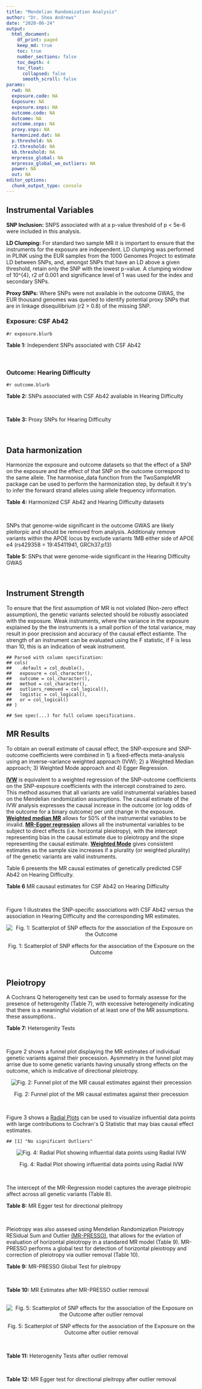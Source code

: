 ```yaml
---
title: "Mendelian Randomization Analysis"
author: "Dr. Shea Andrews"
date: "2020-06-24"
output:
  html_document:
    df_print: paged
    keep_md: true
    toc: true
    number_sections: false
    toc_depth: 4
    toc_float:
      collapsed: false
      smooth_scroll: false
params:
  rwd: NA
  exposure.code: NA
  Exposure: NA
  exposure.snps: NA
  outcome.code: NA
  Outcome: NA
  outcome.snps: NA
  proxy.snps: NA
  harmonized.dat: NA
  p.threshold: NA
  r2.threshold: NA
  kb.threshold: NA
  mrpresso_global: NA
  mrpresso_global_wo_outliers: NA
  power: NA
  out: NA
editor_options:
  chunk_output_type: console
---
```







## Instrumental Variables
**SNP Inclusion:** SNPS associated with at a p-value threshold of p < 5e-6 were included in this analysis.
<br>

**LD Clumping:** For standard two sample MR it is important to ensure that the instruments for the exposure are independent. LD clumping was performed in PLINK using the EUR samples from the 1000 Genomes Project to estimate LD between SNPs, and, amongst SNPs that have an LD above a given threshold, retain only the SNP with the lowest p-value. A clumping window of 10^{4}, r2 of 0.001 and significance level of 1 was used for the index and secondary SNPs.
<br>

**Proxy SNPs:** Where SNPs were not available in the outcome GWAS, the EUR thousand genomes was queried to identify potential proxy SNPs that are in linkage disequilibrium (r2 > 0.8) of the missing SNP.
<br>

### Exposure: CSF Ab42
`#r exposure.blurb`
<br>

**Table 1:** Independent SNPs associated with CSF Ab42
<div data-pagedtable="false">
  <script data-pagedtable-source type="application/json">
{"columns":[{"label":["SNP"],"name":[1],"type":["chr"],"align":["left"]},{"label":["CHROM"],"name":[2],"type":["dbl"],"align":["right"]},{"label":["POS"],"name":[3],"type":["dbl"],"align":["right"]},{"label":["REF"],"name":[4],"type":["chr"],"align":["left"]},{"label":["ALT"],"name":[5],"type":["chr"],"align":["left"]},{"label":["AF"],"name":[6],"type":["dbl"],"align":["right"]},{"label":["BETA"],"name":[7],"type":["dbl"],"align":["right"]},{"label":["SE"],"name":[8],"type":["dbl"],"align":["right"]},{"label":["Z"],"name":[9],"type":["dbl"],"align":["right"]},{"label":["P"],"name":[10],"type":["dbl"],"align":["right"]},{"label":["N"],"name":[11],"type":["dbl"],"align":["right"]},{"label":["TRAIT"],"name":[12],"type":["chr"],"align":["left"]}],"data":[{"1":"rs115141604","2":"3","3":"47251391","4":"A","5":"G","6":"0.0206672","7":"0.05535","8":"0.012030","9":"4.600998","10":"4.401e-06","11":"3146","12":"CSF_Ab42"},{"1":"rs62313278","2":"4","3":"61743347","4":"A","5":"G","6":"0.0746187","7":"0.03407","8":"0.007360","9":"4.629076","10":"3.825e-06","11":"3146","12":"CSF_Ab42"},{"1":"rs13115400","2":"4","3":"181885905","4":"G","5":"A","6":"0.3287940","7":"0.01924","8":"0.004122","9":"4.667637","10":"3.184e-06","11":"3146","12":"CSF_Ab42"},{"1":"rs12153566","2":"5","3":"26951397","4":"T","5":"A","6":"0.8418080","7":"0.02566","8":"0.005300","9":"4.841510","10":"1.351e-06","11":"3146","12":"CSF_Ab42"},{"1":"rs141162384","2":"5","3":"65091178","4":"G","5":"T","6":"0.0335875","7":"0.05123","8":"0.010240","9":"5.002930","10":"6.013e-07","11":"3146","12":"CSF_Ab42"},{"1":"rs316341","2":"6","3":"2838248","4":"G","5":"A","6":"0.7082420","7":"0.02460","8":"0.004352","9":"5.652570","10":"1.724e-08","11":"3146","12":"CSF_Ab42"},{"1":"rs17207326","2":"7","3":"37739901","4":"G","5":"A","6":"0.0884058","7":"0.03666","8":"0.008001","9":"4.581927","10":"4.825e-06","11":"3146","12":"CSF_Ab42"},{"1":"rs61957926","2":"13","3":"71694685","4":"T","5":"C","6":"0.5949710","7":"-0.01874","8":"0.004053","9":"-4.623740","10":"3.908e-06","11":"3146","12":"CSF_Ab42"},{"1":"rs76881547","2":"14","3":"96632992","4":"C","5":"T","6":"0.0718443","7":"-0.03289","8":"0.007169","9":"-4.587809","10":"4.647e-06","11":"3146","12":"CSF_Ab42"},{"1":"rs769449","2":"19","3":"45410002","4":"G","5":"A","6":"0.0998545","7":"-0.10060","8":"0.004723","9":"-21.300021","10":"4.775e-94","11":"3146","12":"CSF_Ab42"},{"1":"rs7247764","2":"19","3":"45675873","4":"T","5":"C","6":"0.2297890","7":"-0.02570","8":"0.005569","9":"-4.614832","10":"4.121e-06","11":"3146","12":"CSF_Ab42"},{"1":"rs2664588","2":"20","3":"46580634","4":"C","5":"T","6":"0.4395210","7":"0.01913","8":"0.004026","9":"4.751615","10":"2.105e-06","11":"3146","12":"CSF_Ab42"}],"options":{"columns":{"min":{},"max":[10]},"rows":{"min":[10],"max":[10]},"pages":{}}}
  </script>
</div>
<br>

### Outcome: Hearing Difficulty
`#r outcome.blurb`
<br>

**Table 2:** SNPs associated with CSF Ab42 avaliable in Hearing Difficulty
<div data-pagedtable="false">
  <script data-pagedtable-source type="application/json">
{"columns":[{"label":["SNP"],"name":[1],"type":["chr"],"align":["left"]},{"label":["CHROM"],"name":[2],"type":["dbl"],"align":["right"]},{"label":["POS"],"name":[3],"type":["dbl"],"align":["right"]},{"label":["REF"],"name":[4],"type":["chr"],"align":["left"]},{"label":["ALT"],"name":[5],"type":["chr"],"align":["left"]},{"label":["AF"],"name":[6],"type":["dbl"],"align":["right"]},{"label":["BETA"],"name":[7],"type":["dbl"],"align":["right"]},{"label":["SE"],"name":[8],"type":["dbl"],"align":["right"]},{"label":["Z"],"name":[9],"type":["dbl"],"align":["right"]},{"label":["P"],"name":[10],"type":["dbl"],"align":["right"]},{"label":["N"],"name":[11],"type":["dbl"],"align":["right"]},{"label":["TRAIT"],"name":[12],"type":["chr"],"align":["left"]}],"data":[{"1":"rs115141604","2":"3","3":"47251391","4":"A","5":"G","6":"0.046573","7":"-0.007547160","8":"0.00313888","9":"-2.404410","10":"0.016","11":"250389","12":"Hearing_Difficulty"},{"1":"rs62313278","2":"4","3":"61743347","4":"A","5":"G","6":"0.079399","7":"0.003193070","8":"0.00245235","9":"1.302040","10":"0.190","11":"250389","12":"Hearing_Difficulty"},{"1":"rs13115400","2":"4","3":"181885905","4":"G","5":"A","6":"0.348921","7":"-0.003174880","8":"0.00138601","9":"-2.290660","10":"0.022","11":"250389","12":"Hearing_Difficulty"},{"1":"rs12153566","2":"5","3":"26951397","4":"T","5":"A","6":"0.831198","7":"0.000727092","8":"0.00176681","9":"0.411528","10":"0.680","11":"250389","12":"Hearing_Difficulty"},{"1":"rs141162384","2":"5","3":"65091178","4":"G","5":"T","6":"0.042304","7":"-0.003720730","8":"0.00328898","9":"-1.131270","10":"0.260","11":"250389","12":"Hearing_Difficulty"},{"1":"rs316341","2":"6","3":"2838248","4":"G","5":"A","6":"0.691959","7":"-0.000331490","8":"0.00143651","9":"-0.230761","10":"0.820","11":"250389","12":"Hearing_Difficulty"},{"1":"rs17207326","2":"7","3":"37739901","4":"G","5":"A","6":"0.081403","7":"0.001270940","8":"0.00241122","9":"0.527094","10":"0.600","11":"250389","12":"Hearing_Difficulty"},{"1":"rs61957926","2":"13","3":"71694685","4":"T","5":"C","6":"0.612897","7":"-0.001989670","8":"0.00136046","9":"-1.462500","10":"0.140","11":"250389","12":"Hearing_Difficulty"},{"1":"rs76881547","2":"14","3":"96632992","4":"C","5":"T","6":"0.103958","7":"0.002875800","8":"0.00218415","9":"1.316670","10":"0.190","11":"250389","12":"Hearing_Difficulty"},{"1":"rs769449","2":"19","3":"45410002","4":"G","5":"A","6":"0.126696","7":"0.003379480","8":"0.00198591","9":"1.701730","10":"0.089","11":"250389","12":"Hearing_Difficulty"},{"1":"rs7247764","2":"19","3":"45675873","4":"T","5":"C","6":"0.168309","7":"-0.001821090","8":"0.00176700","9":"-1.030610","10":"0.300","11":"250389","12":"Hearing_Difficulty"},{"1":"rs2664588","2":"20","3":"46580634","4":"C","5":"T","6":"0.448368","7":"0.001522380","8":"0.00133531","9":"1.140090","10":"0.250","11":"250389","12":"Hearing_Difficulty"}],"options":{"columns":{"min":{},"max":[10]},"rows":{"min":[10],"max":[10]},"pages":{}}}
  </script>
</div>
<br>

**Table 3:** Proxy SNPs for Hearing Difficulty
<div data-pagedtable="false">
  <script data-pagedtable-source type="application/json">
{"columns":[{"label":["proxy.outcome"],"name":[1],"type":["lgl"],"align":["right"]},{"label":["target_snp"],"name":[2],"type":["lgl"],"align":["right"]},{"label":["proxy_snp"],"name":[3],"type":["lgl"],"align":["right"]},{"label":["ld.r2"],"name":[4],"type":["lgl"],"align":["right"]},{"label":["Dprime"],"name":[5],"type":["lgl"],"align":["right"]},{"label":["ref.proxy"],"name":[6],"type":["lgl"],"align":["right"]},{"label":["alt.proxy"],"name":[7],"type":["lgl"],"align":["right"]},{"label":["CHROM"],"name":[8],"type":["lgl"],"align":["right"]},{"label":["POS"],"name":[9],"type":["lgl"],"align":["right"]},{"label":["ALT.proxy"],"name":[10],"type":["lgl"],"align":["right"]},{"label":["REF.proxy"],"name":[11],"type":["lgl"],"align":["right"]},{"label":["AF"],"name":[12],"type":["lgl"],"align":["right"]},{"label":["BETA"],"name":[13],"type":["lgl"],"align":["right"]},{"label":["SE"],"name":[14],"type":["lgl"],"align":["right"]},{"label":["P"],"name":[15],"type":["lgl"],"align":["right"]},{"label":["N"],"name":[16],"type":["lgl"],"align":["right"]},{"label":["ref"],"name":[17],"type":["lgl"],"align":["right"]},{"label":["alt"],"name":[18],"type":["lgl"],"align":["right"]},{"label":["ALT"],"name":[19],"type":["lgl"],"align":["right"]},{"label":["REF"],"name":[20],"type":["lgl"],"align":["right"]},{"label":["PHASE"],"name":[21],"type":["lgl"],"align":["right"]}],"data":[{"1":"NA","2":"NA","3":"NA","4":"NA","5":"NA","6":"NA","7":"NA","8":"NA","9":"NA","10":"NA","11":"NA","12":"NA","13":"NA","14":"NA","15":"NA","16":"NA","17":"NA","18":"NA","19":"NA","20":"NA","21":"NA"}],"options":{"columns":{"min":{},"max":[10]},"rows":{"min":[10],"max":[10]},"pages":{}}}
  </script>
</div>
<br>

## Data harmonization
Harmonize the exposure and outcome datasets so that the effect of a SNP on the exposure and the effect of that SNP on the outcome correspond to the same allele. The harmonise_data function from the TwoSampleMR package can be used to perform the harmonization step, by default it try's to infer the forward strand alleles using allele frequency information.
<br>

**Table 4:** Harmonized CSF Ab42 and Hearing Difficulty datasets
<div data-pagedtable="false">
  <script data-pagedtable-source type="application/json">
{"columns":[{"label":["SNP"],"name":[1],"type":["chr"],"align":["left"]},{"label":["effect_allele.exposure"],"name":[2],"type":["chr"],"align":["left"]},{"label":["other_allele.exposure"],"name":[3],"type":["chr"],"align":["left"]},{"label":["effect_allele.outcome"],"name":[4],"type":["chr"],"align":["left"]},{"label":["other_allele.outcome"],"name":[5],"type":["chr"],"align":["left"]},{"label":["beta.exposure"],"name":[6],"type":["dbl"],"align":["right"]},{"label":["beta.outcome"],"name":[7],"type":["dbl"],"align":["right"]},{"label":["eaf.exposure"],"name":[8],"type":["dbl"],"align":["right"]},{"label":["eaf.outcome"],"name":[9],"type":["dbl"],"align":["right"]},{"label":["remove"],"name":[10],"type":["lgl"],"align":["right"]},{"label":["palindromic"],"name":[11],"type":["lgl"],"align":["right"]},{"label":["ambiguous"],"name":[12],"type":["lgl"],"align":["right"]},{"label":["id.outcome"],"name":[13],"type":["chr"],"align":["left"]},{"label":["chr.outcome"],"name":[14],"type":["dbl"],"align":["right"]},{"label":["pos.outcome"],"name":[15],"type":["dbl"],"align":["right"]},{"label":["se.outcome"],"name":[16],"type":["dbl"],"align":["right"]},{"label":["z.outcome"],"name":[17],"type":["dbl"],"align":["right"]},{"label":["pval.outcome"],"name":[18],"type":["dbl"],"align":["right"]},{"label":["samplesize.outcome"],"name":[19],"type":["dbl"],"align":["right"]},{"label":["outcome"],"name":[20],"type":["chr"],"align":["left"]},{"label":["mr_keep.outcome"],"name":[21],"type":["lgl"],"align":["right"]},{"label":["pval_origin.outcome"],"name":[22],"type":["chr"],"align":["left"]},{"label":["chr.exposure"],"name":[23],"type":["dbl"],"align":["right"]},{"label":["pos.exposure"],"name":[24],"type":["dbl"],"align":["right"]},{"label":["se.exposure"],"name":[25],"type":["dbl"],"align":["right"]},{"label":["z.exposure"],"name":[26],"type":["dbl"],"align":["right"]},{"label":["pval.exposure"],"name":[27],"type":["dbl"],"align":["right"]},{"label":["samplesize.exposure"],"name":[28],"type":["dbl"],"align":["right"]},{"label":["exposure"],"name":[29],"type":["chr"],"align":["left"]},{"label":["mr_keep.exposure"],"name":[30],"type":["lgl"],"align":["right"]},{"label":["pval_origin.exposure"],"name":[31],"type":["chr"],"align":["left"]},{"label":["id.exposure"],"name":[32],"type":["chr"],"align":["left"]},{"label":["action"],"name":[33],"type":["dbl"],"align":["right"]},{"label":["mr_keep"],"name":[34],"type":["lgl"],"align":["right"]},{"label":["pleitropy_keep"],"name":[35],"type":["lgl"],"align":["right"]},{"label":["pt"],"name":[36],"type":["dbl"],"align":["right"]},{"label":["mrpresso_RSSobs"],"name":[37],"type":["dbl"],"align":["right"]},{"label":["mrpresso_pval"],"name":[38],"type":["dbl"],"align":["right"]},{"label":["mrpresso_keep"],"name":[39],"type":["lgl"],"align":["right"]}],"data":[{"1":"rs115141604","2":"G","3":"A","4":"G","5":"A","6":"0.05535","7":"-0.007547160","8":"0.0206672","9":"0.046573","10":"FALSE","11":"FALSE","12":"FALSE","13":"0DZU9Y","14":"3","15":"47251391","16":"0.00313888","17":"-2.404410","18":"0.016","19":"250389","20":"Wells2019hdiff","21":"TRUE","22":"reported","23":"3","24":"47251391","25":"0.012030","26":"4.600998","27":"4.401e-06","28":"3146","29":"Deming2017ab42","30":"TRUE","31":"reported","32":"YcWZlo","33":"2","34":"TRUE","35":"TRUE","36":"5e-06","37":"5.502417e-05","38":"0.16","39":"TRUE"},{"1":"rs12153566","2":"A","3":"T","4":"A","5":"T","6":"0.02566","7":"0.000727092","8":"0.8418080","9":"0.831198","10":"FALSE","11":"TRUE","12":"FALSE","13":"0DZU9Y","14":"5","15":"26951397","16":"0.00176681","17":"0.411528","18":"0.680","19":"250389","20":"Wells2019hdiff","21":"TRUE","22":"reported","23":"5","24":"26951397","25":"0.005300","26":"4.841510","27":"1.351e-06","28":"3146","29":"Deming2017ab42","30":"TRUE","31":"reported","32":"YcWZlo","33":"2","34":"TRUE","35":"TRUE","36":"5e-06","37":"1.902753e-06","38":"1.00","39":"TRUE"},{"1":"rs13115400","2":"A","3":"G","4":"A","5":"G","6":"0.01924","7":"-0.003174880","8":"0.3287940","9":"0.348921","10":"FALSE","11":"FALSE","12":"FALSE","13":"0DZU9Y","14":"4","15":"181885905","16":"0.00138601","17":"-2.290660","18":"0.022","19":"250389","20":"Wells2019hdiff","21":"TRUE","22":"reported","23":"4","24":"181885905","25":"0.004122","26":"4.667637","27":"3.184e-06","28":"3146","29":"Deming2017ab42","30":"TRUE","31":"reported","32":"YcWZlo","33":"2","34":"TRUE","35":"TRUE","36":"5e-06","37":"9.214246e-06","38":"0.36","39":"TRUE"},{"1":"rs141162384","2":"T","3":"G","4":"T","5":"G","6":"0.05123","7":"-0.003720730","8":"0.0335875","9":"0.042304","10":"FALSE","11":"FALSE","12":"FALSE","13":"0DZU9Y","14":"5","15":"65091178","16":"0.00328898","17":"-1.131270","18":"0.260","19":"250389","20":"Wells2019hdiff","21":"TRUE","22":"reported","23":"5","24":"65091178","25":"0.010240","26":"5.002930","27":"6.013e-07","28":"3146","29":"Deming2017ab42","30":"TRUE","31":"reported","32":"YcWZlo","33":"2","34":"TRUE","35":"TRUE","36":"5e-06","37":"8.921792e-06","38":"1.00","39":"TRUE"},{"1":"rs17207326","2":"A","3":"G","4":"A","5":"G","6":"0.03666","7":"0.001270940","8":"0.0884058","9":"0.081403","10":"FALSE","11":"FALSE","12":"FALSE","13":"0DZU9Y","14":"7","15":"37739901","16":"0.00241122","17":"0.527094","18":"0.600","19":"250389","20":"Wells2019hdiff","21":"TRUE","22":"reported","23":"7","24":"37739901","25":"0.008001","26":"4.581927","27":"4.825e-06","28":"3146","29":"Deming2017ab42","30":"TRUE","31":"reported","32":"YcWZlo","33":"2","34":"TRUE","35":"TRUE","36":"5e-06","37":"5.054300e-06","38":"1.00","39":"TRUE"},{"1":"rs2664588","2":"T","3":"C","4":"T","5":"C","6":"0.01913","7":"0.001522380","8":"0.4395210","9":"0.448368","10":"FALSE","11":"FALSE","12":"FALSE","13":"0DZU9Y","14":"20","15":"46580634","16":"0.00133531","17":"1.140090","18":"0.250","19":"250389","20":"Wells2019hdiff","21":"TRUE","22":"reported","23":"20","24":"46580634","25":"0.004026","26":"4.751615","27":"2.105e-06","28":"3146","29":"Deming2017ab42","30":"TRUE","31":"reported","32":"YcWZlo","33":"2","34":"TRUE","35":"TRUE","36":"5e-06","37":"4.418871e-06","38":"1.00","39":"TRUE"},{"1":"rs316341","2":"A","3":"G","4":"A","5":"G","6":"0.02460","7":"-0.000331490","8":"0.7082420","9":"0.691959","10":"FALSE","11":"FALSE","12":"FALSE","13":"0DZU9Y","14":"6","15":"2838248","16":"0.00143651","17":"-0.230761","18":"0.820","19":"250389","20":"Wells2019hdiff","21":"TRUE","22":"reported","23":"6","24":"2838248","25":"0.004352","26":"5.652570","27":"1.724e-08","28":"3146","29":"Deming2017ab42","30":"TRUE","31":"reported","32":"YcWZlo","33":"2","34":"TRUE","35":"TRUE","36":"5e-06","37":"3.906439e-08","38":"1.00","39":"TRUE"},{"1":"rs61957926","2":"C","3":"T","4":"C","5":"T","6":"-0.01874","7":"-0.001989670","8":"0.5949710","9":"0.612897","10":"FALSE","11":"FALSE","12":"FALSE","13":"0DZU9Y","14":"13","15":"71694685","16":"0.00136046","17":"-1.462500","18":"0.140","19":"250389","20":"Wells2019hdiff","21":"TRUE","22":"reported","23":"13","24":"71694685","25":"0.004053","26":"-4.623740","27":"3.908e-06","28":"3146","29":"Deming2017ab42","30":"TRUE","31":"reported","32":"YcWZlo","33":"2","34":"TRUE","35":"TRUE","36":"5e-06","37":"6.694210e-06","38":"0.65","39":"TRUE"},{"1":"rs62313278","2":"G","3":"A","4":"G","5":"A","6":"0.03407","7":"0.003193070","8":"0.0746187","9":"0.079399","10":"FALSE","11":"FALSE","12":"FALSE","13":"0DZU9Y","14":"4","15":"61743347","16":"0.00245235","17":"1.302040","18":"0.190","19":"250389","20":"Wells2019hdiff","21":"TRUE","22":"reported","23":"4","24":"61743347","25":"0.007360","26":"4.629076","27":"3.825e-06","28":"3146","29":"Deming2017ab42","30":"TRUE","31":"reported","32":"YcWZlo","33":"2","34":"TRUE","35":"TRUE","36":"5e-06","37":"1.804542e-05","38":"0.92","39":"TRUE"},{"1":"rs7247764","2":"C","3":"T","4":"C","5":"T","6":"-0.02570","7":"-0.001821090","8":"0.2297890","9":"0.168309","10":"FALSE","11":"FALSE","12":"FALSE","13":"0DZU9Y","14":"19","15":"45675873","16":"0.00176700","17":"-1.030610","18":"0.300","19":"250389","20":"Wells2019hdiff","21":"TRUE","22":"reported","23":"19","24":"45675873","25":"0.005569","26":"-4.614832","27":"4.121e-06","28":"3146","29":"Deming2017ab42","30":"TRUE","31":"reported","32":"YcWZlo","33":"2","34":"TRUE","35":"FALSE","36":"5e-06","37":"NA","38":"NA","39":"NA"},{"1":"rs76881547","2":"T","3":"C","4":"T","5":"C","6":"-0.03289","7":"0.002875800","8":"0.0718443","9":"0.103958","10":"FALSE","11":"FALSE","12":"FALSE","13":"0DZU9Y","14":"14","15":"96632992","16":"0.00218415","17":"1.316670","18":"0.190","19":"250389","20":"Wells2019hdiff","21":"TRUE","22":"reported","23":"14","24":"96632992","25":"0.007169","26":"-4.587809","27":"4.647e-06","28":"3146","29":"Deming2017ab42","30":"TRUE","31":"reported","32":"YcWZlo","33":"2","34":"TRUE","35":"TRUE","36":"5e-06","37":"5.970052e-06","38":"1.00","39":"TRUE"},{"1":"rs769449","2":"A","3":"G","4":"A","5":"G","6":"-0.10060","7":"0.003379480","8":"0.0998545","9":"0.126696","10":"FALSE","11":"FALSE","12":"FALSE","13":"0DZU9Y","14":"19","15":"45410002","16":"0.00198591","17":"1.701730","18":"0.089","19":"250389","20":"Wells2019hdiff","21":"TRUE","22":"reported","23":"19","24":"45410002","25":"0.004723","26":"-21.300021","27":"4.775e-94","28":"3146","29":"Deming2017ab42","30":"TRUE","31":"reported","32":"YcWZlo","33":"2","34":"TRUE","35":"FALSE","36":"5e-06","37":"NA","38":"NA","39":"NA"}],"options":{"columns":{"min":{},"max":[10]},"rows":{"min":[10],"max":[10]},"pages":{}}}
  </script>
</div>
<br>

SNPs that genome-wide significant in the outcome GWAS are likely pleitorpic and should be removed from analysis. Additionaly remove variants within the APOE locus by exclude variants 1MB either side of APOE e4 (rs429358 = 19:45411941, GRCh37.p13)
<br>


**Table 5:** SNPs that were genome-wide significant in the Hearing Difficulty GWAS
<div data-pagedtable="false">
  <script data-pagedtable-source type="application/json">
{"columns":[{"label":["SNP"],"name":[1],"type":["chr"],"align":["left"]},{"label":["chr.outcome"],"name":[2],"type":["dbl"],"align":["right"]},{"label":["pos.outcome"],"name":[3],"type":["dbl"],"align":["right"]},{"label":["pval.exposure"],"name":[4],"type":["dbl"],"align":["right"]},{"label":["pval.outcome"],"name":[5],"type":["dbl"],"align":["right"]}],"data":[{"1":"rs7247764","2":"19","3":"45675873","4":"4.121e-06","5":"0.300"},{"1":"rs769449","2":"19","3":"45410002","4":"4.775e-94","5":"0.089"}],"options":{"columns":{"min":{},"max":[10]},"rows":{"min":[10],"max":[10]},"pages":{}}}
  </script>
</div>
<br>


## Instrument Strength
To ensure that the first assumption of MR is not violated (Non-zero effect assumption), the genetic variants selected should be robustly associated with the exposure. Weak instruments, where the variance in the exposure explained by the the instruments is a small portion of the total variance, may result in poor precission and accuracy of the causal effect estiamte. The strength of an instrument can be evaluated using the F statistic, if F is less than 10, this is an indication of weak instrument.


```
## Parsed with column specification:
## cols(
##   .default = col_double(),
##   exposure = col_character(),
##   outcome = col_character(),
##   method = col_character(),
##   outliers_removed = col_logical(),
##   logistic = col_logical(),
##   or = col_logical()
## )
```

```
## See spec(...) for full column specifications.
```

<div data-pagedtable="false">
  <script data-pagedtable-source type="application/json">
{"columns":[{"label":["outliers_removed"],"name":[1],"type":["lgl"],"align":["right"]},{"label":["pve.exposure"],"name":[2],"type":["dbl"],"align":["right"]},{"label":["F"],"name":[3],"type":["dbl"],"align":["right"]},{"label":["Alpha"],"name":[4],"type":["dbl"],"align":["right"]},{"label":["NCP"],"name":[5],"type":["dbl"],"align":["right"]},{"label":["Power"],"name":[6],"type":["dbl"],"align":["right"]}],"data":[{"1":"FALSE","2":"0.0715741","3":"24.16831","4":"0.05","5":"1.134771","6":"0.186714"}],"options":{"columns":{"min":{},"max":[10]},"rows":{"min":[10],"max":[10]},"pages":{}}}
  </script>
</div>

##  MR Results
To obtain an overall estimate of causal effect, the SNP-exposure and SNP-outcome coefficients were combined in 1) a fixed-effects meta-analysis using an inverse-variance weighted approach (IVW); 2) a Weighted Median approach; 3) Weighted Mode approach and 4) Egger Regression.


[**IVW**](https://doi.org/10.1002/gepi.21758) is equivalent to a weighted regression of the SNP-outcome coefficients on the SNP-exposure coefficients with the intercept constrained to zero. This method assumes that all variants are valid instrumental variables based on the Mendelian randomization assumptions. The causal estimate of the IVW analysis expresses the causal increase in the outcome (or log odds of the outcome for a binary outcome) per unit change in the exposure. [**Weighted median MR**](https://doi.org/10.1002/gepi.21965) allows for 50% of the instrumental variables to be invalid. [**MR-Egger regression**](https://doi.org/10.1093/ije/dyw220) allows all the instrumental variables to be subject to direct effects (i.e. horizontal pleiotropy), with the intercept representing bias in the causal estimate due to pleiotropy and the slope representing the causal estimate. [**Weighted Mode**](https://doi.org/10.1093/ije/dyx102) gives consistent estimates as the sample size increases if a plurality (or weighted plurality) of the genetic variants are valid instruments.
<br>



Table 6 presents the MR causal estimates of genetically predicted CSF Ab42 on Hearing Difficulty.
<br>

**Table 6** MR causaul estimates for CSF Ab42 on Hearing Difficulty
<div data-pagedtable="false">
  <script data-pagedtable-source type="application/json">
{"columns":[{"label":["id.exposure"],"name":[1],"type":["chr"],"align":["left"]},{"label":["id.outcome"],"name":[2],"type":["chr"],"align":["left"]},{"label":["outcome"],"name":[3],"type":["fctr"],"align":["left"]},{"label":["exposure"],"name":[4],"type":["fctr"],"align":["left"]},{"label":["method"],"name":[5],"type":["fctr"],"align":["left"]},{"label":["nsnp"],"name":[6],"type":["int"],"align":["right"]},{"label":["b"],"name":[7],"type":["dbl"],"align":["right"]},{"label":["se"],"name":[8],"type":["dbl"],"align":["right"]},{"label":["pval"],"name":[9],"type":["dbl"],"align":["right"]}],"data":[{"1":"YcWZlo","2":"0DZU9Y","3":"Wells2019hdiff","4":"Deming2017ab42","5":"Inverse variance weighted (fixed effects)","6":"10","7":"-0.020483592","8":"0.02086794","9":"0.3263058"},{"1":"YcWZlo","2":"0DZU9Y","3":"Wells2019hdiff","4":"Deming2017ab42","5":"Weighted median","6":"10","7":"-0.001560336","8":"0.03243069","9":"0.9616262"},{"1":"YcWZlo","2":"0DZU9Y","3":"Wells2019hdiff","4":"Deming2017ab42","5":"Weighted mode","6":"10","7":"0.034933795","8":"0.05936158","9":"0.5706739"},{"1":"YcWZlo","2":"0DZU9Y","3":"Wells2019hdiff","4":"Deming2017ab42","5":"MR Egger","6":"10","7":"-0.118810276","8":"0.08640133","9":"0.2063775"}],"options":{"columns":{"min":{},"max":[10]},"rows":{"min":[10],"max":[10]},"pages":{}}}
  </script>
</div>
<br>

Figure 1 illustrates the SNP-specific associations with CSF Ab42 versus the association in Hearing Difficulty and the corresponding MR estimates.
<br>

<div class="figure" style="text-align: center">
<img src="/sc/arion/projects/LOAD/shea/Projects/MR_ADPhenome/results/MR_ADbidir/Deming2017ab42/Wells2019hdiff/Deming2017ab42_5e-6_Wells2019hdiff_MR_Analaysis_files/figure-html/scatter_plot-1.png" alt="Fig. 1: Scatterplot of SNP effects for the association of the Exposure on the Outcome"  />
<p class="caption">Fig. 1: Scatterplot of SNP effects for the association of the Exposure on the Outcome</p>
</div>
<br>


## Pleiotropy
A Cochrans Q heterogeneity test can be used to formaly assesse for the presence of heterogenity (Table 7), with excessive heterogeneity indicating that there is a meaningful violation of at least one of the MR assumptions.
these assumptions..
<br>

**Table 7:** Heterogenity Tests
<div data-pagedtable="false">
  <script data-pagedtable-source type="application/json">
{"columns":[{"label":["id.exposure"],"name":[1],"type":["chr"],"align":["left"]},{"label":["id.outcome"],"name":[2],"type":["chr"],"align":["left"]},{"label":["outcome"],"name":[3],"type":["fctr"],"align":["left"]},{"label":["exposure"],"name":[4],"type":["fctr"],"align":["left"]},{"label":["method"],"name":[5],"type":["fctr"],"align":["left"]},{"label":["Q"],"name":[6],"type":["dbl"],"align":["right"]},{"label":["Q_df"],"name":[7],"type":["dbl"],"align":["right"]},{"label":["Q_pval"],"name":[8],"type":["dbl"],"align":["right"]}],"data":[{"1":"YcWZlo","2":"0DZU9Y","3":"Wells2019hdiff","4":"Deming2017ab42","5":"MR Egger","6":"15.81808","7":"8","8":"0.04505923"},{"1":"YcWZlo","2":"0DZU9Y","3":"Wells2019hdiff","4":"Deming2017ab42","5":"Inverse variance weighted","6":"18.71269","7":"9","8":"0.02774977"}],"options":{"columns":{"min":{},"max":[10]},"rows":{"min":[10],"max":[10]},"pages":{}}}
  </script>
</div>
<br>

Figure 2 shows a funnel plot displaying the MR estimates of individual genetic variants against their precession. Aysmmetry in the funnel plot may arrise due to some genetic variants having unusally strong effects on the outcome, which is indicative of directional pleiotropy.
<br>

<div class="figure" style="text-align: center">
<img src="/sc/arion/projects/LOAD/shea/Projects/MR_ADPhenome/results/MR_ADbidir/Deming2017ab42/Wells2019hdiff/Deming2017ab42_5e-6_Wells2019hdiff_MR_Analaysis_files/figure-html/funnel_plot-1.png" alt="Fig. 2: Funnel plot of the MR causal estimates against their precession"  />
<p class="caption">Fig. 2: Funnel plot of the MR causal estimates against their precession</p>
</div>
<br>

Figure 3 shows a [Radial Plots](https://github.com/WSpiller/RadialMR) can be used to visualize influential data points with large contributions to Cochran's Q Statistic that may bias causal effect estimates.




```
## [1] "No significant Outliers"
```

<div class="figure" style="text-align: center">
<img src="/sc/arion/projects/LOAD/shea/Projects/MR_ADPhenome/results/MR_ADbidir/Deming2017ab42/Wells2019hdiff/Deming2017ab42_5e-6_Wells2019hdiff_MR_Analaysis_files/figure-html/Radial_Plot-1.png" alt="Fig. 4: Radial Plot showing influential data points using Radial IVW"  />
<p class="caption">Fig. 4: Radial Plot showing influential data points using Radial IVW</p>
</div>
<br>

The intercept of the MR-Regression model captures the average pleitropic affect across all genetic variants (Table 8).
<br>

**Table 8:** MR Egger test for directional pleitropy
<div data-pagedtable="false">
  <script data-pagedtable-source type="application/json">
{"columns":[{"label":["id.exposure"],"name":[1],"type":["chr"],"align":["left"]},{"label":["id.outcome"],"name":[2],"type":["chr"],"align":["left"]},{"label":["outcome"],"name":[3],"type":["fctr"],"align":["left"]},{"label":["exposure"],"name":[4],"type":["fctr"],"align":["left"]},{"label":["egger_intercept"],"name":[5],"type":["dbl"],"align":["right"]},{"label":["se"],"name":[6],"type":["dbl"],"align":["right"]},{"label":["pval"],"name":[7],"type":["dbl"],"align":["right"]}],"data":[{"1":"YcWZlo","2":"0DZU9Y","3":"Wells2019hdiff","4":"Deming2017ab42","5":"0.002814357","6":"0.002326035","7":"0.2608385"}],"options":{"columns":{"min":{},"max":[10]},"rows":{"min":[10],"max":[10]},"pages":{}}}
  </script>
</div>
<br>

Pleiotropy was also assesed using Mendelian Randomization Pleiotropy RESidual Sum and Outlier [(MR-PRESSO)](https://doi.org/10.1038/s41588-018-0099-7), that allows for the evlation of evaluation of horizontal pleiotropy in a standared MR model (Table 9). MR-PRESSO performs a global test for detection of horizontal pleiotropy and correction of pleiotropy via outlier removal (Table 10).
<br>

**Table 9:** MR-PRESSO Global Test for pleitropy
<div data-pagedtable="false">
  <script data-pagedtable-source type="application/json">
{"columns":[{"label":["id.exposure"],"name":[1],"type":["chr"],"align":["left"]},{"label":["id.outcome"],"name":[2],"type":["chr"],"align":["left"]},{"label":["outcome"],"name":[3],"type":["chr"],"align":["left"]},{"label":["exposure"],"name":[4],"type":["chr"],"align":["left"]},{"label":["pt"],"name":[5],"type":["dbl"],"align":["right"]},{"label":["outliers_removed"],"name":[6],"type":["lgl"],"align":["right"]},{"label":["n_outliers"],"name":[7],"type":["dbl"],"align":["right"]},{"label":["RSSobs"],"name":[8],"type":["dbl"],"align":["right"]},{"label":["pval"],"name":[9],"type":["dbl"],"align":["right"]}],"data":[{"1":"YcWZlo","2":"0DZU9Y","3":"Wells2019hdiff","4":"Deming2017ab42","5":"5e-06","6":"FALSE","7":"0","8":"23.05095","9":"0.033"}],"options":{"columns":{"min":{},"max":[10]},"rows":{"min":[10],"max":[10]},"pages":{}}}
  </script>
</div>
<br>


**Table 10:** MR Estimates after MR-PRESSO outlier removal
<div data-pagedtable="false">
  <script data-pagedtable-source type="application/json">
{"columns":[{"label":["id.exposure"],"name":[1],"type":["fctr"],"align":["left"]},{"label":["id.outcome"],"name":[2],"type":["fctr"],"align":["left"]},{"label":["outcome"],"name":[3],"type":["fctr"],"align":["left"]},{"label":["exposure"],"name":[4],"type":["fctr"],"align":["left"]},{"label":["method"],"name":[5],"type":["fctr"],"align":["left"]},{"label":["nsnp"],"name":[6],"type":["lgl"],"align":["right"]},{"label":["b"],"name":[7],"type":["lgl"],"align":["right"]},{"label":["se"],"name":[8],"type":["lgl"],"align":["right"]},{"label":["pval"],"name":[9],"type":["lgl"],"align":["right"]}],"data":[{"1":"YcWZlo","2":"0DZU9Y","3":"Wells2019hdiff","4":"Deming2017ab42","5":"mrpresso","6":"NA","7":"NA","8":"NA","9":"NA"}],"options":{"columns":{"min":{},"max":[10]},"rows":{"min":[10],"max":[10]},"pages":{}}}
  </script>
</div>
<br>

<div class="figure" style="text-align: center">
<img src="/sc/arion/projects/LOAD/shea/Projects/MR_ADPhenome/results/MR_ADbidir/Deming2017ab42/Wells2019hdiff/Deming2017ab42_5e-6_Wells2019hdiff_MR_Analaysis_files/figure-html/scatter_plot_outlier-1.png" alt="Fig. 5: Scatterplot of SNP effects for the association of the Exposure on the Outcome after outlier removal"  />
<p class="caption">Fig. 5: Scatterplot of SNP effects for the association of the Exposure on the Outcome after outlier removal</p>
</div>
<br>

**Table 11:** Heterogenity Tests after outlier removal
<div data-pagedtable="false">
  <script data-pagedtable-source type="application/json">
{"columns":[{"label":["id.exposure"],"name":[1],"type":["fctr"],"align":["left"]},{"label":["id.outcome"],"name":[2],"type":["fctr"],"align":["left"]},{"label":["outcome"],"name":[3],"type":["fctr"],"align":["left"]},{"label":["exposure"],"name":[4],"type":["fctr"],"align":["left"]},{"label":["method"],"name":[5],"type":["fctr"],"align":["left"]},{"label":["Q"],"name":[6],"type":["lgl"],"align":["right"]},{"label":["Q_df"],"name":[7],"type":["lgl"],"align":["right"]},{"label":["Q_pval"],"name":[8],"type":["lgl"],"align":["right"]}],"data":[{"1":"YcWZlo","2":"0DZU9Y","3":"Wells2019hdiff","4":"Deming2017ab42","5":"mrpresso","6":"NA","7":"NA","8":"NA"}],"options":{"columns":{"min":{},"max":[10]},"rows":{"min":[10],"max":[10]},"pages":{}}}
  </script>
</div>
<br>

**Table 12:** MR Egger test for directional pleitropy after outlier removal
<div data-pagedtable="false">
  <script data-pagedtable-source type="application/json">
{"columns":[{"label":["id.exposure"],"name":[1],"type":["fctr"],"align":["left"]},{"label":["id.outcome"],"name":[2],"type":["fctr"],"align":["left"]},{"label":["outcome"],"name":[3],"type":["fctr"],"align":["left"]},{"label":["exposure"],"name":[4],"type":["fctr"],"align":["left"]},{"label":["method"],"name":[5],"type":["fctr"],"align":["left"]},{"label":["egger_intercept"],"name":[6],"type":["lgl"],"align":["right"]},{"label":["se"],"name":[7],"type":["lgl"],"align":["right"]},{"label":["pval"],"name":[8],"type":["lgl"],"align":["right"]}],"data":[{"1":"YcWZlo","2":"0DZU9Y","3":"Wells2019hdiff","4":"Deming2017ab42","5":"mrpresso","6":"NA","7":"NA","8":"NA"}],"options":{"columns":{"min":{},"max":[10]},"rows":{"min":[10],"max":[10]},"pages":{}}}
  </script>
</div>
<br>
